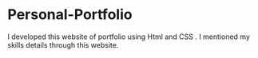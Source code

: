 # Personal-Portfolio
I developed this website of portfolio using Html and CSS . I mentioned my skills details through this website.
